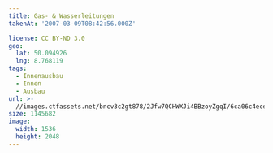 ```yaml
---
title: Gas- & Wasserleitungen
takenAt: '2007-03-09T08:42:56.000Z'

license: CC BY-ND 3.0
geo:
  lat: 50.094926
  lng: 8.768119
tags:
  - Innenausbau
  - Innen
  - Ausbau
url: >-
  //images.ctfassets.net/bncv3c2gt878/2Jfw7QCHWXJi4BBzoyZgqI/6ca06c4ece645768b3489086029528e6/gas---wasserleitungen_4504591439_o
size: 1145682
image:
  width: 1536
  height: 2048
---
```

